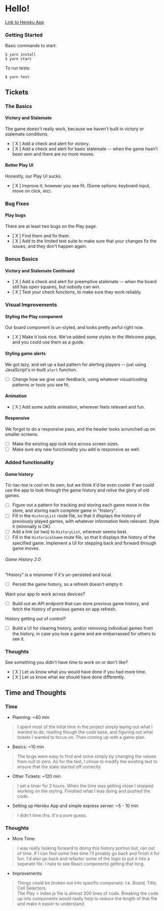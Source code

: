 # Hello!

[Link to Heroku App ](https://btudor-tic-tac-toe.herokuapp.com/ "Tic-Tac-Toe")

### Getting Started

Basic commands to start:

```
$ yarn install
$ yarn start
```

To run tests:

```
$ yarn test
```

## Tickets

### The Basics

#### Victory and Stalemate

The game doesn't really work, because we haven't built in victory or stalemate conditions.

- [ X ] Add a check and alert for victory.
- [ X ] Add a check and alert for basic stalemate -- when the game hasn't been won and there are no more moves.

#### Better Play UI

Honestly, our Play UI sucks.

- [ X ] Improve it, however you see fit. (Some options: keyboard input, move on click, etc).

### Bug Fixes

#### Play bugs

There are at least two bugs on the Play page.

- [ X ] Find them and fix them.
- [ X ] Add to the limited test suite to make sure that your changes fix the issues, and they don't happen again.

### Bonus Basics

#### Victory and Stalemate Continued

- [ X ] Add a check and alert for preemptive stalemate -- when the board still has open squares, but nobody can win.
- [ X ] Test your check functions, to make sure they work reliably.

### Visual Improvements

#### Styling the Play component

Our board component is un-styled, and looks pretty awful right now.

- [ X ] Make it look nice. We've added some styles to the Welcome page, and you could use them as a guide.

#### Styling game alerts

We got lazy, and set up a bad pattern for alerting players -- just using JavaScript's in-built `alert` function.

- [ ] Change how we give user feedback, using whatever visual/coding patterns or tools you see fit.

#### Animation

- [ X ] Add some subtle animation, wherever feels relevant and fun.

#### Responsive

We forgot to do a responsive pass, and the header looks scrunched up on smaller screens.

- [ ] Make the existing app look nice across screen sizes.
- [ ] Make sure any new functionality you add is responsive as well.

### Added functionality

#### Game history

Tic-tac-toe is cool on its own, but we think it'd be even cooler if we could use the app to look through the game history and relive the glory of old games.

- [ ] Figure out a pattern for tracking and storing each game move in the store, and storing each complete game in "history".
- [ ] Fill in the `HistoryList` route file, so that it displays the history of previously played games, with whatever information feels relevant. Style it (minimally is OK).
- [ ] Add a link (or two) to `HistoryList`, wherever seems best.
- [ ] Fill in the `HistoricalGame` route file, so that it displays the history of the specified game. Implement a UI for stepping back and forward through game moves.

###### Game History 2.0

"History" is a misnomer if it's un-persisted and local.

- [ ] Persist the game history, so a refresh doesn't empty it.

Want your app to work across devices?

- [ ] Build out an API endpoint that can store previous game history, and fetch the history of previous games on app refresh.

History getting out of control?

- [ ] Build a UI for clearing history, and/or removing individual games from the history, in case you lose a game and are embarrassed for others to see it.

### Thoughts

See something you didn't have time to work on or don't like?

- [ X ] Let us know what you would have done if you had more time.
- [ X ] Let us know what *we* should have done differently.


## Time and Thoughts

### Time

- Planning: ~40 min

> I spent most of the inital time in the project simply laying out what I wanted to do, reading though the code base, and figuring out what tickets I wanted to focus on.  Then coming up with a game plan.

- Basics: ~10 min

> The bugs were easy to find and solve simply by changing the values from null to zero.
As for the test, I chose to modify the existing test to ensure that the state started off correctly

- Other Tickets: ~120 min

> I set a timer for 2 hours.  When the time was getting close I stopped working on the styling.  Finished what I was doing and pushed the code.

- Setting up Heroku App and simple express server: ~5 - 10 min 

> I didn't time this.  It's a pure guess.

### Thoughts
-  More Time: 
> I was really looking forward to doing this history portion but, ran out of time.  If I can find some free time I'll proably go back and finish it for fun. 
I'd also go back and refactor some of the logic to put it into a seperate file.  I hate to see React components getting that long.

- Improvements:  
> Things could be broken out into specific componets. I.e. Board, Title, Cell Selectors.  
The Play > index.js file is almost 200 lines of code.  Breaking the code up into components would really help to reduce the length of that file and make it easier to understand.
